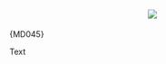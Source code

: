 <h1 align="center"><img src="https://placekitten.com/300/150"/></h1> {MD045}

Text

<!-- markdownlint-configure-file {
    "no-inline-html": false
} -->
